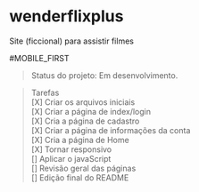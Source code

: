 # wenderflixplus

Site (ficcional) para assistir filmes

#MOBILE_FIRST

>Status do projeto: Em desenvolvimento.

>Tarefas <br>
[X] Criar os arquivos iniciais <br>
[X] Criar a página de index/login <br>
[X] Cria a página de cadastro <br>
[X] Criar a página de informações da conta <br>
[X] Cria a página de Home <br>
[X] Tornar responsivo <br>
[] Aplicar o javaScript <br>
[] Revisão geral das páginas <br>
[] Edição final do README
